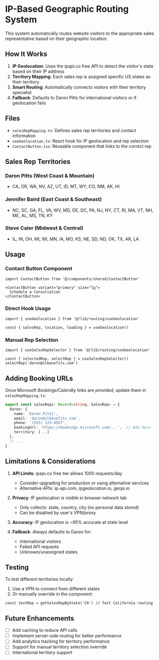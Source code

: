 # IP-Based Geographic Routing System

This system automatically routes website visitors to the appropriate sales representative based on their geographic location.

## How It Works

1. **IP Geolocation**: Uses the ipapi.co free API to detect the visitor's state based on their IP address
2. **Territory Mapping**: Each sales rep is assigned specific US states as their territory
3. **Smart Routing**: Automatically connects visitors with their territory specialist
4. **Fallback**: Defaults to Daron Pitts for international visitors or if geolocation fails

## Files

- `salesRepMapping.ts`: Defines sales rep territories and contact information
- `useGeolocation.ts`: React hook for IP geolocation and rep selection
- `ContactButton.tsx`: Reusable component that links to the correct rep

## Sales Rep Territories

### Daron Pitts (West Coast & Mountain)
- CA, OR, WA, NV, AZ, UT, ID, MT, WY, CO, NM, AK, HI

### Jennifer Baird (East Coast & Southeast)
- NC, SC, GA, FL, VA, WV, MD, DE, DC, PA, NJ, NY, CT, RI, MA, VT, NH, ME, AL, MS, TN, KY

### Steve Caler (Midwest & Central)
- IL, IN, OH, MI, WI, MN, IA, MO, KS, NE, SD, ND, OK, TX, AR, LA

## Usage

### Contact Button Component
```tsx
import ContactButton from '@/components/shared/ContactButton'

<ContactButton variant="primary" size="lg">
  Schedule a Consultation
</ContactButton>
```

### Direct Hook Usage
```tsx
import { useGeolocation } from '@/lib/routing/useGeolocation'

const { salesRep, location, loading } = useGeolocation()
```

### Manual Rep Selection
```tsx
import { useSalesRepSelector } from '@/lib/routing/useGeolocation'

const { selectedRep, selectRep } = useSalesRepSelector()
selectRep('daron@xlbenefits.com')
```

## Adding Booking URLs

Once Microsoft Bookings/Calendly links are provided, update them in `salesRepMapping.ts`:

```typescript
export const salesReps: Record<string, SalesRep> = {
  daron: {
    name: 'Daron Pitts',
    email: 'daron@xlbenefits.com',
    phone: '(555) 123-4567',
    bookingUrl: 'https://bookings.microsoft.com/...',  // Add here
    territory: [...]
  },
  // ...
}
```

## Limitations & Considerations

1. **API Limits**: ipapi.co free tier allows 1000 requests/day
   - Consider upgrading for production or using alternative services
   - Alternative APIs: ip-api.com, ipgeolocation.io, geojs.io

2. **Privacy**: IP geolocation is visible in browser network tab
   - Only collects: state, country, city (no personal data stored)
   - Can be disabled by user's VPN/proxy

3. **Accuracy**: IP geolocation is ~95% accurate at state level

4. **Fallback**: Always defaults to Daron for:
   - International visitors
   - Failed API requests
   - Unknown/unassigned states

## Testing

To test different territories locally:
1. Use a VPN to connect from different states
2. Or manually override in the component:
```tsx
const testRep = getSalesRepByState('CA') // Test California routing
```

## Future Enhancements

- [ ] Add caching to reduce API calls
- [ ] Implement server-side routing for better performance
- [ ] Add analytics tracking for territory performance
- [ ] Support for manual territory selection override
- [ ] International territory support
